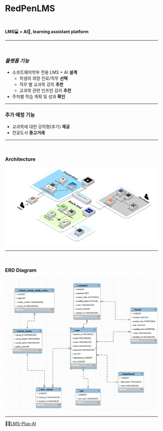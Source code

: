 # RedPenLMS
<br>

**LMS💻 + AI🤖, learning assistant platform**<br>

---
<br>

### **_플랫폼 기능_**


- 소프트웨어학부 전용 LMS  + AI **설계**
  - 학생의 희망 진로/직무 **선택**
  - 직무 별 교과목 강의 **추천**
  - 교과목 관련 인프런 강의 **추천**
- 주차별 학습 계획 및 성과 **확인**
--- 
### **추가 예정 기능**
- 교과목에 대한 강의평(후기) **제공**
- 전공도서 **중고거래**

---
<br>

### Architecture
![img.png](Architecture.png)


---
<br>

### ERD Diagram
![img_1.png](ERD.png)


---
⛓️‍💥[LMS-Plus-AI](http://lmsplusai.kro.kr/)